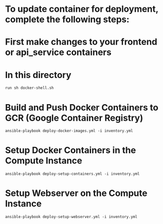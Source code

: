 # To update container for deployment, complete the following steps:

# First make changes to your frontend or api_service containers

# In this directory
```
run sh docker-shell.sh 
```

# Build and Push Docker Containers to GCR (Google Container Registry)
```
ansible-playbook deploy-docker-images.yml -i inventory.yml
```

# Setup Docker Containers in the Compute Instance
```
ansible-playbook deploy-setup-containers.yml -i inventory.yml
```

# Setup Webserver on the Compute Instance
```
ansible-playbook deploy-setup-webserver.yml -i inventory.yml
```